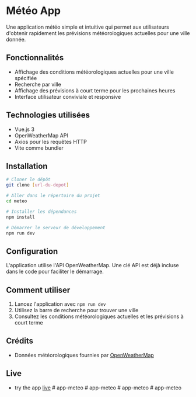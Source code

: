# Météo App

Une application météo simple et intuitive qui permet aux utilisateurs d'obtenir rapidement les prévisions météorologiques actuelles pour une ville donnée.

## Fonctionnalités

- Affichage des conditions météorologiques actuelles pour une ville spécifiée
- Recherche par ville
- Affichage des prévisions à court terme pour les prochaines heures
- Interface utilisateur conviviale et responsive

## Technologies utilisées

- Vue.js 3
- OpenWeatherMap API
- Axios pour les requêtes HTTP
- Vite comme bundler

## Installation

```bash
# Cloner le dépôt
git clone [url-du-depot]

# Aller dans le répertoire du projet
cd meteo

# Installer les dépendances
npm install

# Démarrer le serveur de développement
npm run dev
```

## Configuration

L'application utilise l'API OpenWeatherMap. Une clé API est déjà incluse dans le code pour faciliter le démarrage.

## Comment utiliser

1. Lancez l'application avec `npm run dev`
2. Utilisez la barre de recherche pour trouver une ville
3. Consultez les conditions météorologiques actuelles et les prévisions à court terme

## Crédits

- Données météorologiques fournies par [OpenWeatherMap](https://openweathermap.org/)

## Live 

- try the app [live](https://mevue.vercel.app/)
#   a p p - m e t e o  
 #   a p p - m e t e o  
 #   a p p - m e t e o  
 #   a p p - m e t e o  
 
